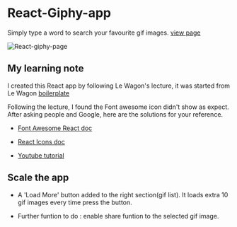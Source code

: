 # React-Giphy-app

Simply type a word to search your favourite gif images.
[view page](https://cindywritescode.github.io/react-giphy-page/)

![React-giphy-page](https://user-images.githubusercontent.com/40741952/125674562-676d9d02-155e-41e5-badd-e56feb166412.gif)

## My learning note

I created this React app by following Le Wagon's lecture, it was started from Le Wagon [boilerplate](https://github.com/lewagon/react-boilerplate)

Following the lecture, I found the Font awesome icon didn't show as expect. After asking people and Google, here are the solutions for your reference.

- [Font Awesome React doc](https://fontawesome.com/v5.15/how-to-use/on-the-web/using-with/react)

- [React Icons doc](https://react-icons.github.io/react-icons/)

- [Youtube tutorial](https://www.youtube.com/watch?v=QZSxSjKmW_Y&ab_channel=D%27Coders)


## Scale the app

- A 'Load More' button added to the right section(gif list). It loads extra 10 gif images every time press the button.

- Further funtion to do : enable share funtion to the selected gif image. 
